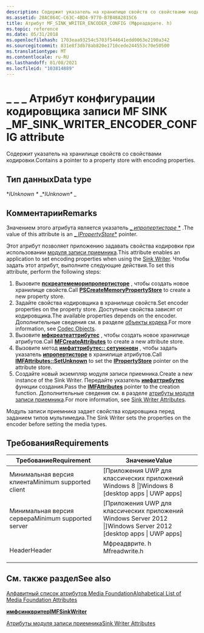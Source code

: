 ```yaml
---
description: Содержит указатель на хранилище свойств со свойствами кодировки.
ms.assetid: 28AC864C-C63C-4BD4-9770-B7B48A2815C6
title: Атрибут MF_SINK_WRITER_ENCODER_CONFIG (Мфреадврите. h)
ms.topic: reference
ms.date: 05/31/2018
ms.openlocfilehash: 1703eaa93254c5703f544641edd0063e2190a342
ms.sourcegitcommit: 831e8f3db78ab820e1710cede244553c70e50500
ms.translationtype: MT
ms.contentlocale: ru-RU
ms.lasthandoff: 01/08/2021
ms.locfileid: "103814889"
---
```

# <a name="mf_sink_writer_encoder_config-attribute"></a><span data-ttu-id="186a2-103">\_ \_ \_ Атрибут конфигурации кодировщика записи MF SINK \_</span><span class="sxs-lookup"><span data-stu-id="186a2-103">MF\_SINK\_WRITER\_ENCODER\_CONFIG attribute</span></span>

<span data-ttu-id="186a2-104">Содержит указатель на хранилище свойств со свойствами кодировки.</span><span class="sxs-lookup"><span data-stu-id="186a2-104">Contains a pointer to a property store with encoding properties.</span></span>

## <a name="data-type"></a><span data-ttu-id="186a2-105">Тип данных</span><span class="sxs-lookup"><span data-stu-id="186a2-105">Data type</span></span>

<span data-ttu-id="186a2-106">\**IUnknown \** _</span><span class="sxs-lookup"><span data-stu-id="186a2-106">\**IUnknown\** _</span></span>

## <a name="remarks"></a><span data-ttu-id="186a2-107">Комментарии</span><span class="sxs-lookup"><span data-stu-id="186a2-107">Remarks</span></span>

<span data-ttu-id="186a2-108">Значением этого атрибута является указатель [_ *ипропертисторе* \*](/windows/win32/api/propsys/nn-propsys-ipropertystore) .</span><span class="sxs-lookup"><span data-stu-id="186a2-108">The value of this attribute is an [_ *IPropertyStore*\*](/windows/win32/api/propsys/nn-propsys-ipropertystore) pointer.</span></span>

<span data-ttu-id="186a2-109">Этот атрибут позволяет приложению задавать свойства кодировки при использовании [модуля записи приемника](sink-writer.md).</span><span class="sxs-lookup"><span data-stu-id="186a2-109">This attribute enables an application to set encoding properties when using the [Sink Writer](sink-writer.md).</span></span> <span data-ttu-id="186a2-110">Чтобы задать этот атрибут, выполните следующие действия.</span><span class="sxs-lookup"><span data-stu-id="186a2-110">To set this attribute, perform the following steps:</span></span>

1.  <span data-ttu-id="186a2-111">Вызовите [**пскреатемеморипропертисторе**](/windows/win32/api/propsys/nf-propsys-pscreatememorypropertystore) , чтобы создать новое хранилище свойств.</span><span class="sxs-lookup"><span data-stu-id="186a2-111">Call [**PSCreateMemoryPropertyStore**](/windows/win32/api/propsys/nf-propsys-pscreatememorypropertystore) to create a new property store.</span></span>
2.  <span data-ttu-id="186a2-112">Задайте свойства кодировщика в хранилище свойств.</span><span class="sxs-lookup"><span data-stu-id="186a2-112">Set encoder properties on the property store.</span></span> <span data-ttu-id="186a2-113">Доступные свойства зависят от кодировщика.</span><span class="sxs-lookup"><span data-stu-id="186a2-113">The available properties depends on the encoder.</span></span> <span data-ttu-id="186a2-114">Дополнительные сведения см. в разделе [объекты кодека](codecobjects.md).</span><span class="sxs-lookup"><span data-stu-id="186a2-114">For more information, see [Codec Objects](codecobjects.md).</span></span>
3.  <span data-ttu-id="186a2-115">Вызовите [**мфкреатеаттрибутес**](/windows/desktop/api/mfapi/nf-mfapi-mfcreateattributes) , чтобы создать новое хранилище атрибутов.</span><span class="sxs-lookup"><span data-stu-id="186a2-115">Call [**MFCreateAttributes**](/windows/desktop/api/mfapi/nf-mfapi-mfcreateattributes) to create a new attribute store.</span></span>
4.  <span data-ttu-id="186a2-116">Вызовите метод [**имфаттрибутес:: сетункновн**](/windows/desktop/api/mfobjects/nf-mfobjects-imfattributes-setunknown) , чтобы задать указатель [**ипропертисторе**](/windows/win32/api/propsys/nn-propsys-ipropertystore) в хранилище атрибутов.</span><span class="sxs-lookup"><span data-stu-id="186a2-116">Call [**IMFAttributes::SetUnknown**](/windows/desktop/api/mfobjects/nf-mfobjects-imfattributes-setunknown) to set the [**IPropertyStore**](/windows/win32/api/propsys/nn-propsys-ipropertystore) pointer on the attribute store.</span></span>
5.  <span data-ttu-id="186a2-117">Создайте новый экземпляр модуля записи приемника.</span><span class="sxs-lookup"><span data-stu-id="186a2-117">Create a new instance of the Sink Writer.</span></span> <span data-ttu-id="186a2-118">Передайте указатель [**имфаттрибутес**](/windows/desktop/api/mfobjects/nn-mfobjects-imfattributes) функции создания.</span><span class="sxs-lookup"><span data-stu-id="186a2-118">Pass the [**IMFAttributes**](/windows/desktop/api/mfobjects/nn-mfobjects-imfattributes) pointer to the creation function.</span></span> <span data-ttu-id="186a2-119">Дополнительные сведения см. в разделе [атрибуты модуля записи приемника](sink-writer-attributes.md).</span><span class="sxs-lookup"><span data-stu-id="186a2-119">For more information, see [Sink Writer Attributes](sink-writer-attributes.md).</span></span>

<span data-ttu-id="186a2-120">Модуль записи приемника задает свойства кодировщика перед заданием типов мультимедиа.</span><span class="sxs-lookup"><span data-stu-id="186a2-120">The Sink Writer sets the properties on the encoder before setting the media types.</span></span>

## <a name="requirements"></a><span data-ttu-id="186a2-121">Требования</span><span class="sxs-lookup"><span data-stu-id="186a2-121">Requirements</span></span>



| <span data-ttu-id="186a2-122">Требование</span><span class="sxs-lookup"><span data-stu-id="186a2-122">Requirement</span></span> | <span data-ttu-id="186a2-123">Значение</span><span class="sxs-lookup"><span data-stu-id="186a2-123">Value</span></span> |
|-------------------------------------|------------------------------------------------------------------------------------------|
| <span data-ttu-id="186a2-124">Минимальная версия клиента</span><span class="sxs-lookup"><span data-stu-id="186a2-124">Minimum supported client</span></span><br/> | <span data-ttu-id="186a2-125">\[Приложения UWP для классических приложений Windows 8 \|\]</span><span class="sxs-lookup"><span data-stu-id="186a2-125">Windows 8 \[desktop apps \| UWP apps\]</span></span><br/>                                        |
| <span data-ttu-id="186a2-126">Минимальная версия сервера</span><span class="sxs-lookup"><span data-stu-id="186a2-126">Minimum supported server</span></span><br/> | <span data-ttu-id="186a2-127">\[Приложения UWP для классических приложений Windows Server 2012 \|\]</span><span class="sxs-lookup"><span data-stu-id="186a2-127">Windows Server 2012 \[desktop apps \| UWP apps\]</span></span><br/>                              |
| <span data-ttu-id="186a2-128">Header</span><span class="sxs-lookup"><span data-stu-id="186a2-128">Header</span></span><br/>                   | <dl> <span data-ttu-id="186a2-129"><dt>Мфреадврите. h</dt></span><span class="sxs-lookup"><span data-stu-id="186a2-129"><dt>Mfreadwrite.h</dt></span></span> </dl> |



## <a name="see-also"></a><span data-ttu-id="186a2-130">См. также раздел</span><span class="sxs-lookup"><span data-stu-id="186a2-130">See also</span></span>

<dl> <dt>

[<span data-ttu-id="186a2-131">Алфавитный список атрибутов Media Foundation</span><span class="sxs-lookup"><span data-stu-id="186a2-131">Alphabetical List of Media Foundation Attributes</span></span>](alphabetical-list-of-media-foundation-attributes.md)
</dt> <dt>

[<span data-ttu-id="186a2-132">**имфсинквритер**</span><span class="sxs-lookup"><span data-stu-id="186a2-132">**IMFSinkWriter**</span></span>](/windows/desktop/api/mfreadwrite/nn-mfreadwrite-imfsinkwriter)
</dt> <dt>

[<span data-ttu-id="186a2-133">Атрибуты модуля записи приемника</span><span class="sxs-lookup"><span data-stu-id="186a2-133">Sink Writer Attributes</span></span>](sink-writer-attributes.md)
</dt> </dl>

 

 

